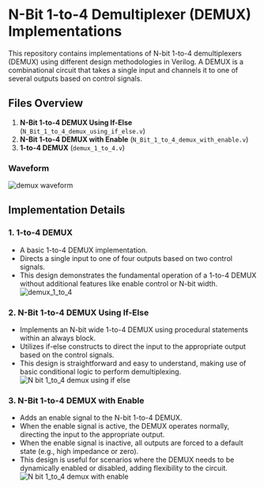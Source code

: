 # N-Bit 1-to-4 Demultiplexer (DEMUX) Implementations

This repository contains implementations of N-bit 1-to-4 demultiplexers (DEMUX) using different design methodologies in Verilog. A DEMUX is a combinational circuit that takes a single input and channels it to one of several outputs based on control signals.

## Files Overview

1. **N-Bit 1-to-4 DEMUX Using If-Else** (`N_Bit_1_to_4_demux_using_if_else.v`)
2. **N-Bit 1-to-4 DEMUX with Enable** (`N_Bit_1_to_4_demux_with_enable.v`)
3. **1-to-4 DEMUX** (`demux_1_to_4.v`)

### Waveform
![demux waveform](https://velog.velcdn.com/images/foodinsect/post/ea2f5cb7-b1d1-4bfd-9336-66636a515286/image.png)


## Implementation Details

### 1. 1-to-4 DEMUX
- A basic 1-to-4 DEMUX implementation.
- Directs a single input to one of four outputs based on two control signals.
- This design demonstrates the fundamental operation of a 1-to-4 DEMUX without additional features like enable control or N-bit width.
![demux_1_to_4](https://velog.velcdn.com/images/foodinsect/post/bd07b35f-ada7-43ec-b0af-84cd840e6602/image.png)

### 2. N-Bit 1-to-4 DEMUX Using If-Else
- Implements an N-bit wide 1-to-4 DEMUX using procedural statements within an always block.
- Utilizes if-else constructs to direct the input to the appropriate output based on the control signals.
- This design is straightforward and easy to understand, making use of basic conditional logic to perform demultiplexing.
![N bit 1_to_4 demux using if else](https://velog.velcdn.com/images/foodinsect/post/39eef030-9125-4c6f-a548-7d7d4750684b/image.png)

### 3. N-Bit 1-to-4 DEMUX with Enable
- Adds an enable signal to the N-bit 1-to-4 DEMUX.
- When the enable signal is active, the DEMUX operates normally, directing the input to the appropriate output.
- When the enable signal is inactive, all outputs are forced to a default state (e.g., high impedance or zero).
- This design is useful for scenarios where the DEMUX needs to be dynamically enabled or disabled, adding flexibility to the circuit.
![N bit 1_to_4 demux with enable](https://velog.velcdn.com/images/foodinsect/post/38c3590e-40de-4457-b6b5-631616ab23ae/image.png)


